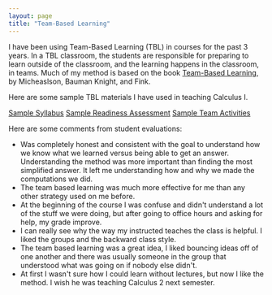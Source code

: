 ```yaml
---
layout: page
title: "Team-Based Learning"
---
```


I have been using Team-Based Learning (TBL) in courses for the past 3 years. In a TBL classroom, the students are responsible for preparing to learn outside of the classroom, and the learning happens in the classroom, in teams. Much of my method is based on the book [Team-Based Learning](https://www.amazon.com/Larry-K-Michaelsen-Team-Based-Transformative/dp/B008UBFQMI), by Micheaslson, Bauman Knight, and Fink.

Here are some sample TBL materials I have used in teaching Calculus I.

[Sample Syllabus](syllabus.pdf)
[Sample Readiness Assessment](RAT.pdf)
[Sample Team Activities](TeamActivities.pdf)

Here are some comments from student evaluations:

* Was completely honest and consistent with the goal to understand how we know what we learned versus being able to get an answer. Understanding the method was more important than finding the most simplified answer. It left me understanding how and why we made the computations we did.
* The team based learning was much more effective for me than any other strategy used on me before.
* At the beginning of the course I was confuse and didn't understand a lot of the stuff we were doing, but after going to office hours and asking for help, my grade improve.
* I can really see why the way my instructed teaches the class is helpful. I liked the groups and the backward class style.
* The team based learning was a great idea, I liked bouncing ideas off of one another and there was usually someone in the group that understood what was going on if nobody else didn't.
* At first I wasn't sure how I could learn without lectures, but now I like the method. I wish he was teaching Calculus 2 next semester.
